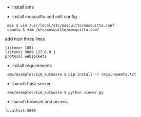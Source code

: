 - install ams

- install mosquitto and edit config

``` console
 mac $ vim /usr/local/etc/mosquitto/mosquitto.conf
 ubuntu $ vim /etc/mosquitto/mosquitto.conf
```

add next three lines
```
listener 1883
listener 8080 127.0.0.1
protocol websockets
```

- install requirements

``` console
 ams/examples/sim_autoware $ pip install -r requirements.txt
```

- launch flask server

``` console
 ams/examples/sim_autoware $ python viewer.py
```

- launch browser and access

```
localhost:5000
```

